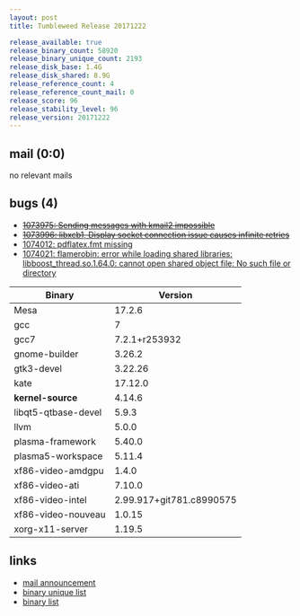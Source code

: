 ```yaml
---
layout: post
title: Tumbleweed Release 20171222

release_available: true
release_binary_count: 58920
release_binary_unique_count: 2193
release_disk_base: 1.4G
release_disk_shared: 8.9G
release_reference_count: 4
release_reference_count_mail: 0
release_score: 96
release_stability_level: 96
release_version: 20171222
---
```


## mail (0:0)

no relevant mails

## bugs (4)

<!--more-->

- ~~[1073975: Sending messages with kmail2 impossible](https://bugzilla.opensuse.org/show_bug.cgi?id=1073975)~~
- ~~[1073996: libxcb1, Display socket connection issue causes infinite retries](https://bugzilla.opensuse.org/show_bug.cgi?id=1073996)~~
- [1074012: pdflatex.fmt missing](https://bugzilla.opensuse.org/show_bug.cgi?id=1074012)
- [1074021: flamerobin: error while loading shared libraries: libboost_thread.so.1.64.0: cannot open shared object file: No such file or directory](https://bugzilla.opensuse.org/show_bug.cgi?id=1074021)

Binary | Version
--- | ---
Mesa | 17.2.6
gcc | 7
gcc7 | 7.2.1+r253932
gnome-builder | 3.26.2
gtk3-devel | 3.22.26
kate | 17.12.0
**kernel-source** | 4.14.6
libqt5-qtbase-devel | 5.9.3
llvm | 5.0.0
plasma-framework | 5.40.0
plasma5-workspace | 5.11.4
xf86-video-amdgpu | 1.4.0
xf86-video-ati | 7.10.0
xf86-video-intel | 2.99.917+git781.c8990575
xf86-video-nouveau | 1.0.15
xorg-x11-server | 1.19.5

## links

- [mail announcement](https://lists.opensuse.org/opensuse-factory/2017-12/msg00357.html)
- [binary unique list](http://download.tumbleweed.boombatower.com/20171222/rpm.unique.list)
- [binary list](http://download.tumbleweed.boombatower.com/20171222/rpm.list)
